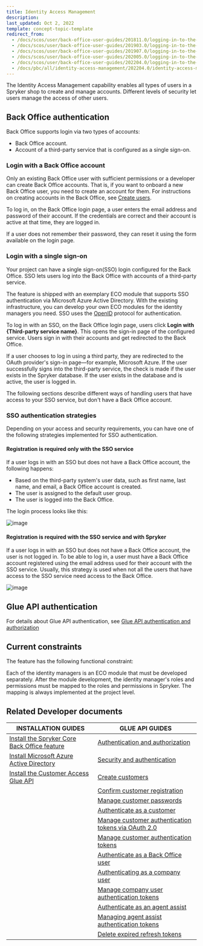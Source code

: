 ```yaml
---
title: Identity Access Management
description:
last_updated: Oct 2, 2022
template: concept-topic-template
redirect_from:
  - /docs/scos/user/back-office-user-guides/201811.0/logging-in-to-the-back-office.html
  - /docs/scos/user/back-office-user-guides/201903.0/logging-in-to-the-back-office.html
  - /docs/scos/user/back-office-user-guides/201907.0/logging-in-to-the-back-office.html
  - /docs/scos/user/back-office-user-guides/202005.0/logging-in-to-the-back-office.html
  - /docs/scos/user/back-office-user-guides/202204.0/logging-in-to-the-back-office.html
  - /docs/pbc/all/identity-access-management/202204.0/identity-access-management.html
---
```


The Identity Access Management capability enables all types of users in a Spryker shop to create and manage accounts. Different levels of security let users manage the access of other users.

## Back Office authentication

Back Office supports login via two types of accounts:

* Back Office account.
* Account of a third-party service that is configured as a single sign-on.

### Login with a Back Office account

Only an existing Back Office user with sufficient permissions or a developer can create Back Office accounts. That is, if you want to onboard a new Back Office user, you need to create an account for them. For instructions on creating accounts in the Back Office, see [Create users](/docs/pbc/all/user-management/latest/base-shop/manage-in-the-back-office/manage-users/create-users.html).


To log in, on the Back Office login page, a user enters the email address and password of their account. If the credentials are correct and their account is active at that time, they are logged in.

If a user does not remember their password, they can reset it using the form available on the login page.

### Login with a single sign-on

Your project can have a single sign-on(SSO) login configured for the Back Office. SSO lets users log into the Back Office with accounts of a third-party service.

The feature is shipped with an exemplary ECO module that supports SSO authentication via Microsoft Azure Active Directory. With the existing infrastructure, you can develop your own ECO modules for the identity managers you need. SSO uses the [OpenID](https://en.wikipedia.org/wiki/OpenID) protocol for authentication.

To log in with an SSO, on the Back Office login page, users click **Login with {Third-party service name}**. This opens the sign-in page of the configured service. Users sign in with their accounts and get redirected to the Back Office.

If a user chooses to log in using a third party, they are redirected to the OAuth provider's sign-in page—for example, Microsoft Azure. If the user successfully signs into the third-party service, the check is made if the user exists in the Spryker database. If the user exists in the database and is active, the user is logged in.

The following sections describe different ways of handling users that have access to your SSO service, but don't have a Back Office account.

### SSO authentication strategies

Depending on your access and security requirements, you can have one of the following strategies implemented for SSO authentication.


#### Registration is required only with the SSO service

If a user logs in with an SSO but does not have a Back Office account, the following happens:
* Based on the third-party system's user data, such as first name, last name, and email, a Back Office account is created.
* The user is assigned to the default user group.
* The user is logged into the Back Office.

The login process looks like this:

![image](https://confluence-connect.gliffy.net/embed/image/5b0f6ab5-d4d5-4b53-b82a-d73bec9c81ea.png?utm_medium=live&utm_source=custom)

#### Registration is required with the SSO service and with Spryker

If a user logs in with an SSO but does not have a Back Office account, the user is not logged in. To be able to log in, a user must have a Back Office account registered using the email address used for their account with the SSO service. Usually, this strategy is used when not all the users that have access to the SSO service need access to the Back Office.


![image](https://confluence-connect.gliffy.net/embed/image/5b0f6ab5-d4d5-4b53-b82a-d73bec9c81ea.png?utm_medium=live&utm_source=custom)

## Glue API authentication

For details about Glue API authentication, see [Glue API authentication and authorization](/docs/dg/dev/glue-api/latest/authentication-and-authorization.html)

## Current constraints

The feature has the following functional constraint:

Each of the identity managers is an ECO module that must be developed separately. After the module development, the identity manager's roles and permissions must be mapped to the roles and permissions in Spryker. The mapping is always implemented at the project level.



## Related Developer documents

|INSTALLATION GUIDES  | GLUE API GUIDES |
| - | - |
| [Install the Spryker Core Back Office feature](/docs/pbc/all/identity-access-management/latest/install-and-upgrade/install-the-spryker-core-back-office-feature.html)  | [Authentication and authorization](/docs/dg/dev/glue-api/latest/authentication-and-authorization.html) |
| [Install Microsoft Azure Active Directory](/docs/pbc/all/identity-access-management/latest/install-and-upgrade/install-microsoft-azure-active-directory.html)   | [Security and authentication](/docs/dg/dev/glue-api/latest/security-and-authentication.html) |
| [Install the Customer Access Glue API](/docs/pbc/all/identity-access-management/latest/install-and-upgrade/install-the-customer-access-glue-api.html) |  [Create customers](/docs/pbc/all/identity-access-management/latest/manage-using-glue-api/glue-api-create-customers.html) |
| | [Confirm customer registration](/docs/pbc/all/identity-access-management/latest/manage-using-glue-api/glue-api-confirm-customer-registration.html) |
| | [Manage customer passwords](/docs/pbc/all/identity-access-management/latest/manage-using-glue-api/glue-api-manage-customer-passwords.html) |
| | [Authenticate as a customer](/docs/pbc/all/identity-access-management/latest/manage-using-glue-api/glue-api-authenticate-as-a-customer.html) |
| | [Manage customer authentication tokens via OAuth 2.0](/docs/pbc/all/identity-access-management/latest/manage-using-glue-api/glue-api-manage-customer-authentication-tokens-via-oauth-2.0.html) |
| | [Manage customer authentication tokens](/docs/pbc/all/identity-access-management/latest/manage-using-glue-api/glue-api-manage-customer-authentication-tokens.html) |
| | [Authenticate as a Back Office user](/docs/pbc/all/identity-access-management/latest/manage-using-glue-api/glue-api-authenticate-as-a-back-office-user.html) |
| | [Authenticating as a company user](/docs/pbc/all/identity-access-management/latest/manage-using-glue-api/glue-api-authenticate-as-a-company-user.html) |
| | [Manage company user authentication tokens](/docs/pbc/all/identity-access-management/latest/manage-using-glue-api/glue-api-manage-company-user-authentication-tokens.html) |
| | [Authenticate as an agent assist](/docs/pbc/all/identity-access-management/latest/manage-using-glue-api/glue-api-authenticate-as-an-agent-assist.html) |
| | [Managing agent assist authentication tokens](/docs/pbc/all/identity-access-management/latest/manage-using-glue-api/glue-api-manage-agent-assist-authentication-tokens.html) |
| | [Delete expired refresh tokens](/docs/pbc/all/identity-access-management/latest/manage-using-glue-api/glue-api-delete-expired-refresh-tokens.html) |
